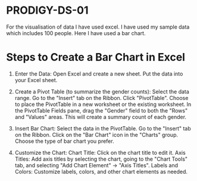 # PRODIGY-DS-01
 
For the visualisation of data I have used excel.
I have used my sample data which includes 100 people.
Here I have used a bar chart.


# Steps to Create a Bar Chart in Excel

1. Enter the Data:
Open Excel and create a new sheet.
Put the data into your Excel sheet.


2. Create a Pivot Table (to summarize the gender counts):
Select the data range.
Go to the "Insert" tab on the Ribbon.
Click "PivotTable".
Choose to place the PivotTable in a new worksheet or the existing worksheet.
In the PivotTable Fields pane, drag the "Gender" field to both the "Rows" and "Values" areas. This will create a summary count of each gender.


3. Insert Bar Chart:
Select the data in the PivotTable.
Go to the "Insert" tab on the Ribbon.
Click on the "Bar Chart" icon in the "Charts" group.
Choose the type of bar chart you prefer.


4. Customize the Chart:
Chart Title: Click on the chart title to edit it.
Axis Titles: Add axis titles by selecting the chart, going to the "Chart Tools" tab, and selecting "Add Chart Element" -> "Axis Titles".
Labels and Colors: Customize labels, colors, and other chart elements as needed.
